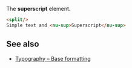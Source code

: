 The **superscript** element.

```html
<split/>
Simple text and <nu-sup>Superscript</nu-sup>
```

## See also

* [Typography – Base formatting](../../storybook/typography/base-formatting.md)
